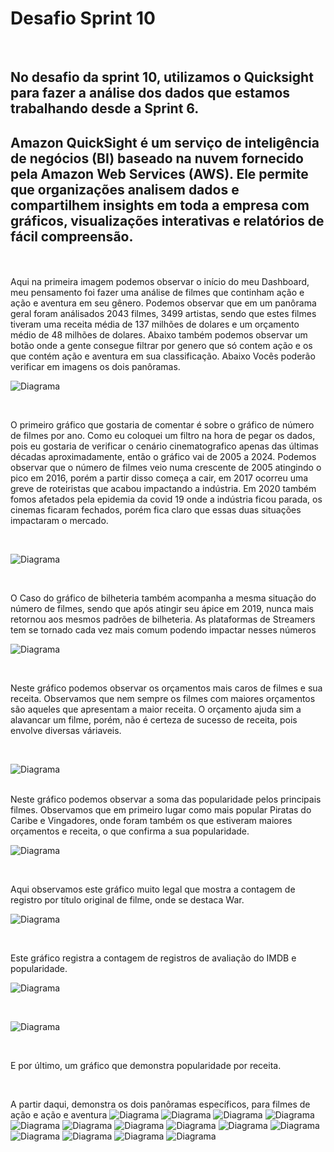 # Desafio Sprint 10

<br>

## No desafio da sprint 10, utilizamos o Quicksight para fazer a análise dos dados que estamos trabalhando desde a Sprint 6.
## Amazon QuickSight é um serviço de inteligência de negócios (BI) baseado na nuvem fornecido pela Amazon Web Services (AWS). Ele permite que organizações analisem dados e compartilhem insights em toda a empresa com gráficos, visualizações interativas e relatórios de fácil compreensão.

<br>
<br>
Aqui na primeira imagem podemos observar o início do meu Dashboard, meu pensamento foi fazer uma análise de filmes que continham ação e ação e aventura em seu gênero. Podemos observar que em um panôrama geral foram análisados 2043 filmes, 3499 artistas, sendo que estes filmes tiveram uma receita média de 137 milhões de dolares e um orçamento médio de 48 milhões de dolares. Abaixo também podemos observar um botão onde a gente consegue filtrar por genero que só contem ação e os que contém ação e aventura em sua classificação. Abaixo Vocês poderão verificar em imagens os dois panôramas.

![Diagrama](https://github.com/rafaelkabata/ProgramaBolsasPB/blob/main/Sprint%2010/Imagens%20Dashboard/1-dashbord.PNG)

<br>

O primeiro gráfico que gostaria de comentar é sobre o gráfico de número de filmes por ano. Como eu coloquei um filtro na hora de pegar os dados, pois eu gostaria de verificar o cenário cinematografico apenas das últimas décadas aproximadamente, então o gráfico vai de 2005 a 2024. Podemos observar que o número de filmes veio numa crescente de 2005 atingindo o pico em 2016, porém a partir disso começa a cair, em 2017 ocorreu uma greve de roteiristas que acabou impactando a indústria. Em 2020 também fomos afetados pela epidemia da covid 19 onde a indústria ficou parada, os cinemas ficaram fechados, porém fica claro que essas duas situações impactaram o mercado.

<br>

![Diagrama](https://github.com/rafaelkabata/ProgramaBolsasPB/blob/main/Sprint%2010/Imagens%20Dashboard/2-dashbord.PNG)

<br>

O Caso do gráfico de bilheteria também acompanha a mesma situação do número de filmes, sendo que após atingir seu ápice em 2019, nunca mais retornou aos mesmos padrões de bilheteria. As plataformas de Streamers tem se tornado cada vez mais comum podendo impactar nesses números

![Diagrama](https://github.com/rafaelkabata/ProgramaBolsasPB/blob/main/Sprint%2010/Imagens%20Dashboard/3-dashbord.PNG)

<br>

Neste gráfico podemos observar os orçamentos mais caros de filmes e sua receita. Observamos que nem sempre os filmes com maiores orçamentos são aqueles que apresentam a maior receita. O orçamento ajuda sim a alavancar um filme, porém, não é certeza de sucesso de receita, pois envolve diversas váriaveis.

<br>


![Diagrama](https://github.com/rafaelkabata/ProgramaBolsasPB/blob/main/Sprint%2010/Imagens%20Dashboard/4-dashbord.PNG)

<br>
Neste gráfico podemos observar a soma das popularidade pelos principais filmes. Observamos que em primeiro lugar como mais popular Piratas do Caribe e Vingadores, onde foram também os que estiveram maiores orçamentos e receita, o que confirma a sua popularidade.

![Diagrama](https://github.com/rafaelkabata/ProgramaBolsasPB/blob/main/Sprint%2010/Imagens%20Dashboard/5-dashbord.PNG)

<br>

Aqui observamos este gráfico muito legal que mostra a contagem de registro por título original de filme, onde se destaca War.

![Diagrama](https://github.com/rafaelkabata/ProgramaBolsasPB/blob/main/Sprint%2010/Imagens%20Dashboard/6-dashbord.PNG)

<br>

Este gráfico registra a contagem de registros de avaliação do IMDB e popularidade.

![Diagrama](https://github.com/rafaelkabata/ProgramaBolsasPB/blob/main/Sprint%2010/Imagens%20Dashboard/7-dashbord.PNG)

<br>

![Diagrama](https://github.com/rafaelkabata/ProgramaBolsasPB/blob/main/Sprint%2010/Imagens%20Dashboard/8-dashbord.PNG)

<br> 

E por último, um gráfico que demonstra popularidade por receita.

<br>

A partir daqui, demonstra os dois panôramas específicos, para filmes de ação e ação e aventura
![Diagrama](https://github.com/rafaelkabata/ProgramaBolsasPB/blob/main/Sprint%2010/Imagens%20Dashboard/9-dashbord.PNG)
![Diagrama](https://github.com/rafaelkabata/ProgramaBolsasPB/blob/main/Sprint%2010/Imagens%20Dashboard/10-dashbord.PNG)
![Diagrama](https://github.com/rafaelkabata/ProgramaBolsasPB/blob/main/Sprint%2010/Imagens%20Dashboard/13-dashbord.PNG)
![Diagrama](https://github.com/rafaelkabata/ProgramaBolsasPB/blob/main/Sprint%2010/Imagens%20Dashboard/14-dashbord.PNG)
![Diagrama](https://github.com/rafaelkabata/ProgramaBolsasPB/blob/main/Sprint%2010/Imagens%20Dashboard/15-dashbord.PNG)
![Diagrama](https://github.com/rafaelkabata/ProgramaBolsasPB/blob/main/Sprint%2010/Imagens%20Dashboard/16-dashbord.PNG)
![Diagrama](https://github.com/rafaelkabata/ProgramaBolsasPB/blob/main/Sprint%2010/Imagens%20Dashboard/17-dashbord.PNG)
![Diagrama](https://github.com/rafaelkabata/ProgramaBolsasPB/blob/main/Sprint%2010/Imagens%20Dashboard/18-dashbord.PNG)
![Diagrama](https://github.com/rafaelkabata/ProgramaBolsasPB/blob/main/Sprint%2010/Imagens%20Dashboard/19-dashbord.PNG)
![Diagrama](https://github.com/rafaelkabata/ProgramaBolsasPB/blob/main/Sprint%2010/Imagens%20Dashboard/20-dashbord.PNG)
![Diagrama](https://github.com/rafaelkabata/ProgramaBolsasPB/blob/main/Sprint%2010/Imagens%20Dashboard/21-dashbord.PNG)
![Diagrama](https://github.com/rafaelkabata/ProgramaBolsasPB/blob/main/Sprint%2010/Imagens%20Dashboard/22-dashbord.PNG)
![Diagrama](https://github.com/rafaelkabata/ProgramaBolsasPB/blob/main/Sprint%2010/Imagens%20Dashboard/23-dashbord.PNG)
![Diagrama](https://github.com/rafaelkabata/ProgramaBolsasPB/blob/main/Sprint%2010/Imagens%20Dashboard/24-dashbord.PNG)
